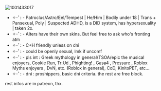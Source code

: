 ![1001433017](https://github.com/user-attachments/assets/7d4843c0-5efe-4142-b877-de64ad75e4e7)

- ✧･ﾟ: - Patroclus/Astro/Eel/Tempest | He/Him | Bodily under 18 | Trans + Pansexual, Poly | Suspected ADHD, is a DID system, has hypersexuality | taken 2x.
- ✧･ﾟ: - Alters have their own skins. But feel free to ask who's fronting atm
- ✧･ﾟ: - C+H friendly unless on dni
- ✧･ﾟ: - could be openly sexual, lmk if uncomf
- ✧･ﾟ: - pls int : Greek mythology in general/TSOA/epic the musical enjoyers, Cookie Run, Tr:Ud , Phighting! , Gasa4 , Pressure , Roblox Myths enjoyers , DvN, etc. (Roblox in general), CoD, KinitoPET, etc...
- ✧･ﾟ: - dni : proshippers, basic dni criteria. the rest are free block.

rest infos are in patreon, thx.
